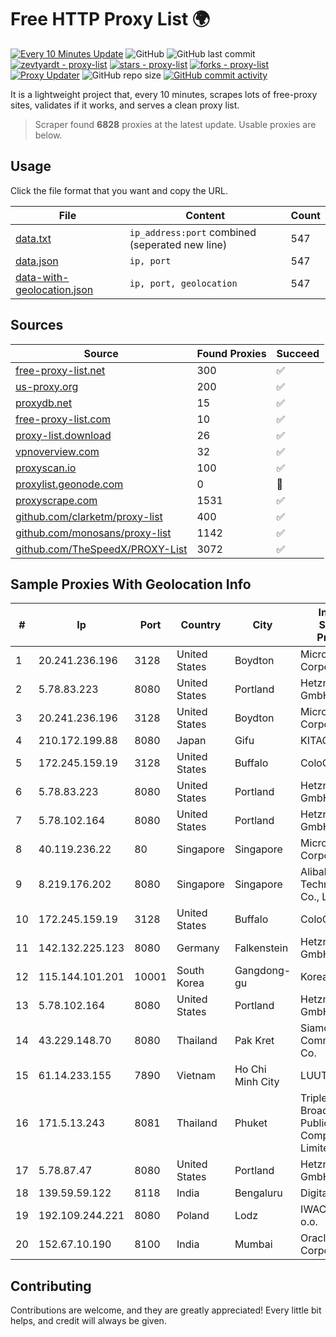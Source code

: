 
# Free HTTP Proxy List 🌍

[![Every 10 Minutes Update](https://github.com/mertguvencli/http-proxy-list/actions/workflows/main.yml/badge.svg?branch=main)](https://github.com/mertguvencli/http-proxy-list/actions/workflows/main.yml)
![GitHub](https://img.shields.io/github/license/mertguvencli/http-proxy-list)
![GitHub last commit](https://img.shields.io/github/last-commit/mertguvencli/http-proxy-list)
[![zevtyardt - proxy-list](https://img.shields.io/static/v1?label=zevtyardt&message=proxy-list&color=blue&logo=github)](https://github.com/zevtyardt/proxy-list "Go to GitHub repo")
[![stars - proxy-list](https://img.shields.io/github/stars/zevtyardt/proxy-list?style=social)](https://github.com/zevtyardt/proxy-list)
[![forks - proxy-list](https://img.shields.io/github/forks/zevtyardt/proxy-list?style=social)](https://github.com/zevtyardt/proxy-list)
[![Proxy Updater](https://github.com/zevtyardt/proxy-list/workflows/Proxy%20Updater/badge.svg)](https://github.com/zevtyardt/proxy-list/actions?query=workflow:"Proxy+Updater")
![GitHub repo size](https://img.shields.io/github/repo-size/zevtyardt/proxy-list)
[![GitHub commit activity](https://img.shields.io/github/commit-activity/m/zevtyardt/proxy-list?logo=commits)](https://github.com/zevtyardt/proxy-list/commits/main)

It is a lightweight project that, every 10 minutes, scrapes lots of free-proxy sites, validates if it works, and serves a clean proxy list.

> Scraper found **6828** proxies at the latest update. Usable proxies are below.

## Usage

Click the file format that you want and copy the URL.

|File|Content|Count|
|----|-------|-----|
|[data.txt](https://raw.githubusercontent.com/mertguvencli/http-proxy-list/main/proxy-list/data.txt)|`ip_address:port` combined (seperated new line)|547|
|[data.json](https://raw.githubusercontent.com/mertguvencli/http-proxy-list/main/proxy-list/data.json)|`ip, port`|547|
|[data-with-geolocation.json](https://raw.githubusercontent.com/mertguvencli/http-proxy-list/main/proxy-list/data-with-geolocation.json)|`ip, port, geolocation`|547|

## Sources

|Source|Found Proxies|Succeed|
|------|-------------|-------|
|[free-proxy-list.net](https://free-proxy-list.net)|300|✅|
|[us-proxy.org](https://www.us-proxy.org)|200|✅|
|[proxydb.net](http://proxydb.net)|15|✅|
|[free-proxy-list.com](https://free-proxy-list.com/?page=&port=&type%5B%5D=http&type%5B%5D=https&up_time=0&search=Search)|10|✅|
|[proxy-list.download](https://www.proxy-list.download/HTTP)|26|✅|
|[vpnoverview.com](https://vpnoverview.com/privacy/anonymous-browsing/free-proxy-servers)|32|✅|
|[proxyscan.io](https://www.proxyscan.io)|100|✅|
|[proxylist.geonode.com](https://proxylist.geonode.com/api/proxy-list?limit=300&page=1&sort_by=lastChecked&sort_type=desc&protocols=http,https)|0|🚫|
|[proxyscrape.com](https://api.proxyscrape.com/v2/?request=displayproxies&protocol=http&timeout=10000&country=all&ssl=all&anonymity=all)|1531|✅|
|[github.com/clarketm/proxy-list](https://raw.githubusercontent.com/clarketm/proxy-list/master/proxy-list-raw.txt)|400|✅|
|[github.com/monosans/proxy-list](https://raw.githubusercontent.com/monosans/proxy-list/main/proxies/http.txt)|1142|✅|
|[github.com/TheSpeedX/PROXY-List](https://raw.githubusercontent.com/TheSpeedX/PROXY-List/master/http.txt)|3072|✅|


## Sample Proxies With Geolocation Info

|#|Ip|Port|Country|City|Internet Service Provider|
|-|--|----|-------|----|-------------------------|
|1|20.241.236.196|3128|United States|Boydton|Microsoft Corporation|
|2|5.78.83.223|8080|United States|Portland|Hetzner Online GmbH|
|3|20.241.236.196|3128|United States|Boydton|Microsoft Corporation|
|4|210.172.199.88|8080|Japan|Gifu|KITAGATA|
|5|172.245.159.19|3128|United States|Buffalo|ColoCrossing|
|6|5.78.83.223|8080|United States|Portland|Hetzner Online GmbH|
|7|5.78.102.164|8080|United States|Portland|Hetzner Online GmbH|
|8|40.119.236.22|80|Singapore|Singapore|Microsoft Corporation|
|9|8.219.176.202|8080|Singapore|Singapore|Alibaba (US) Technology Co., Ltd.|
|10|172.245.159.19|3128|United States|Buffalo|ColoCrossing|
|11|142.132.225.123|8080|Germany|Falkenstein|Hetzner Online GmbH|
|12|115.144.101.201|10001|South Korea|Gangdong-gu|Korea Telecom|
|13|5.78.102.164|8080|United States|Portland|Hetzner Online GmbH|
|14|43.229.148.70|8080|Thailand|Pak Kret|Siamdata Communication Co.|
|15|61.14.233.155|7890|Vietnam|Ho Chi Minh City|LUUTRUSO|
|16|171.5.13.243|8081|Thailand|Phuket|Triple T Broadband Public Company Limited|
|17|5.78.87.47|8080|United States|Portland|Hetzner Online GmbH|
|18|139.59.59.122|8118|India|Bengaluru|DigitalOcean|
|19|192.109.244.221|8080|Poland|Lodz|IWACOM Sp. z o.o.|
|20|152.67.10.190|8100|India|Mumbai|Oracle Corporation|



## Contributing

Contributions are welcome, and they are greatly appreciated! Every
little bit helps, and credit will always be given.

